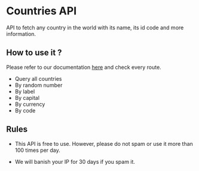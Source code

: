 # Countries API

API to fetch any country in the world with its name, its id code and more information.

## How to use it ?

Please refer to our documentation [here](https://countries.vercel.app) and check every route.

- Query all countries
- By random number
- By label
- By capital
- By currency
- By code

## Rules

- This API is free to use. However, please do not spam or use it more than 100 times per day.

- We will banish your IP for 30 days if you spam it.
